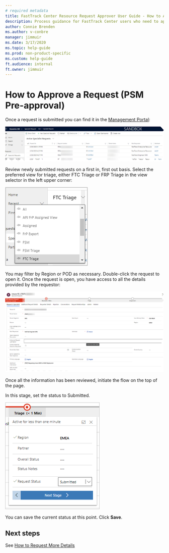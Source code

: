 ```yaml
---
# required metadata
title: FastTrack Center Resource Request Approver User Guide - How to Approve a Request (PSM Pre-approval)
description: Process guidance for FastTrack Center users who need to approve resources.
author: Connie Brenden
ms.author: v-conbre
manager: jimmuir
ms.date: 3/17/2020
ms.topic: help-guide
ms.prod: non-product-specific
ms.custom: help-guide
ft.audience: internal
ft.owner: jimmuir
---
```

# How to Approve a Request (PSM Pre-approval)

Once a request is submitted you can find it in the [Management Portal](https://aka.ms/ftcreqmanagement):

![approving-request/management-portal.png](media/approving-request/management-portal.png "Partial view of the management portal")

Review newly submitted requests on a first in, first out basis. Select the preferred view for triage, either FTC Triage or FRP Triage in the view selector in the left upper corner:

![ftc-triage.png](media/approving-request/ftc-triage.png "Select FTC triage view")

You may filter by Region or POD as necessary. Double-click the request to open it. Once the request is open, you have access to all the details provided by the requestor:

![request.png](media/approving-request/request.png "Open request")

Once all the information has been reviewed, initiate the flow on the top of the page.

In this stage, set the status to Submitted.

![submitted.png](media/approving-request/submitted.png "Submitted")

You can save the current status at this point. Click **Save**.

## Next steps

See [How to Request More Details](how-to-request-more-details.md)
